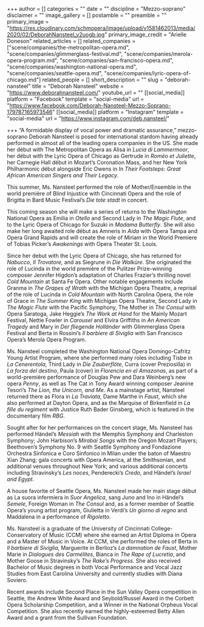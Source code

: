 +++
author = []
categories = ""
date = ""
discipline = "Mezzo-soprano"
disclaimer = ""
image_gallery = []
postamble = ""
preamble = ""
primary_image = "https://res.cloudinary.com/schmopera/image/upload/v1581462013/media/2020/02/DeborahNansteel_v2uogb.jpg"
primary_image_credit = "Arielle Doneson"
related_articles = []
related_companies = ["scene/companies/the-metropolitan-opera.md", "scene/companies/glimmerglass-festival.md", "scene/companies/merola-opera-program.md", "scene/companies/san-francisco-opera.md", "scene/companies/washington-national-opera.md", "scene/companies/seattle-opera.md", "scene/companies/lyric-opera-of-chicago.md"]
related_people = []
short_description = ""
slug = "deborah-nansteel"
title = "Deborah Nansteel"
website = "https://www.deborahnansteel.com/"
youtube_url = ""
[[social_media]]
platform = "Facebook"
template = "social-media"
url = "https://www.facebook.com/Deborah-Nansteel-Mezzo-Soprano-179787165973546"
[[social_media]]
platform = "Instagram"
template = "social-media"
url = "https://www.instagram.com/deb.nansteel/"

+++
“A formidable display of vocal power and dramatic assurance,” mezzo-soprano Deborah Nansteel is posed for international stardom having already performed in almost all of the leading opera companies in the US.  She made her début with The Metropolitan Opera as Alisa in _Lucia di Lammermoor_, her début with the Lyric Opera of Chicago as Gertrude in _Roméo et Juliette_, her Carnegie Hall début in Mozart’s Coronation Mass, and her New York Philharmonic début alongside Eric Owens in _In Their Footsteps: Great African American Singers and Their Legacy_.

This summer, Ms. Nansteel performed the role of Mother/Ensemble in the world première of Blind Injustice with Cincinnati Opera and the role of Brigitta in Bard Music Festival’s _Die tote stadt_ in concert. 

This coming season she will make a series of returns to the Washington National Opera as Emilia in _Otello_ and Second Lady in _The Magic Flute_, and to the Lyric Opera of Chicago for Suzuki in _Madama Butterfly_. She will also make her long awaited role début as Amneris in _Aida_ with Opera Tampa and Opera Grand Rapids and will create the role of Miriam in the World Premiere of Tobias Picker’s _Awakenings_ with Opera Theater St. Louis.​

Since her debut with the Lyric Opera of Chicago, she has returned for _Nabucco_, _Il Trovatore,_ and as Siegrune in _Die Walküre_.  She originated the role of Lucinda in the world première of the Pulitzer Prize-winning composer Jennifer Higdon’s adaptation of Charles Frazier’s thrilling novel _Cold Mountain_ at Santa Fe Opera.  Other notable engagements include Granma in _The Grapes of Wrath_ with the Michigan Opera Theatre, a reprisal of the role of Lucinda in _Cold Mountain_ with North Carolina Opera, the role of Grace in _The Summer King_ with Michigan Opera Theatre, Second Lady in _The Magic Flute_ with the Pacific Symphony, The Mother in _The Consul_ with Opera Saratoga, Jake Heggie’s _The Work at Hand_ for the Mainly Mozart Festival, Nettie Fowler in _Carousel_ and Elvira Griffiths in _An American Tragedy_ and Mary in _Der fliegende Holländer_ with Glimmerglass Opera Festival and Berta in Rossini’s _Il barbiere di Siviglia_ with San Francisco Opera’s Merola Opera Program.

Ms. Nansteel completed the Washington National Opera Domingo-Cafritz Young Artist Program, where she performed many roles including Tisbe in _La Cenerentola_, Third Lady in _Die Zauberflöte_, Curra (cover Preziosilla) in _La forza del destino_, Paula (cover) in _Florencia en el Amazonas_, as part of a world-première performance of Douglas Pew and Dara Weinberg’s new opera _Penny_, as well as The Cat in Tony Award winning composer Jeanine Tesori’s _The Lion, the Unicorn, and Me_.  As a mainstage artist, Nansteel returned there as Flora in _La Traviata_, Dame Marthe in _Faust_, which she also performed at Dayton Opera, and as the Marquise of Birkenfield in _La fille du regiment_ with Justice Ruth Bader Ginsberg, which is featured in the documentary film _RBG_.  

Sought after for her performances on the concert stage, Ms. Nansteel has performed Händel’s _Messiah_ with the Memphis Symphony and Charleston Symphony; John Harbison’s _Mirabai Songs_ with the Oregon Mozart Players; Beethoven’s Symphony No. 9 with Seattle Symphony and Fondazione Orchestra Sinfonica e Coro Sinfonico in Milan under the baton of Maestro Xian Zhang; gala concerts with Opera America, at the Smithsonian, and additional venues throughout New York; and various additional concerts including Stravinsky’s _Les noces_, Penderecki’s _Credo_, and Händel’s _Israel and Egypt_.

A house favorite of Seattle Opera, Ms. Nansteel made her main stage début as La suora infermiera in _Suor Angelica_, sang Juno and Ino in Händel’s _Semele_, Foreign Woman in _The Consul_ and, as a former member of Seattle Opera’s young artist program, Giulietta in Verdi’s _Un giorno di regno_ and Maddalena in a performance of _Rigoletto_.

Ms. Nansteel is a graduate of the University of Cincinnati College-Conservatory of Music (CCM) where she earned an Artist Diploma in Opera and a Master of Music in Voice. At CCM, she performed the roles of Berta in _Il barbiere di Siviglia_, Marguerite in Berlioz’s _La damnation de Faust_, Mother Marie in _Dialogues des Carmélites_, Bianca in _The Rape of Lucretia_, and Mother Goose in Stravinsky’s _The Rake’s Progress_. She also received Bachelor of Music degrees in both Vocal Performance and Vocal Jazz Studies from East Carolina University and currently studies with Diana Soviero.

Recent awards include Second Place in the Sun Valley Opera competition in Seattle, the Andrew White Award and Seybold/Russel Award in the Corbett Opera Scholarship Competition, and a Winner in the National Orpheus Vocal Competition. She also recently earned the highly-esteemed Betty Allen Award and a grant from the Sullivan Foundation.